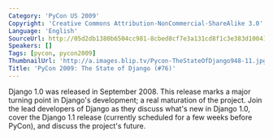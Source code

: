 ```yaml
---
Category: 'PyCon US 2009'
Copyright: 'Creative Commons Attribution-NonCommercial-ShareAlike 3.0'
Language: 'English'
SourceUrl: http://05d2db1380b6504cc981-8cbed8cf7e3a131cd8f1c3e383d10041.r93.cf2.rackcdn.com/pycon-us-2009/141_pycon-2009-the-state-of-django-76.mp4
Speakers: []
Tags: [pycon, pycon2009]
ThumbnailUrl: 'http://a.images.blip.tv/Pycon-TheStateOfDjango948-11.jpg'
Title: 'PyCon 2009: The State of Django (#76)'
---
```

  
Django 1.0 was released in September 2008. This release marks a major turning
point in Django's development; a real maturation of the project. Join the lead
developers of Django as they discuss what's new in Django 1.0, cover the
Django 1.1 release (currently scheduled for a few weeks before PyCon), and
discuss the project's future.
